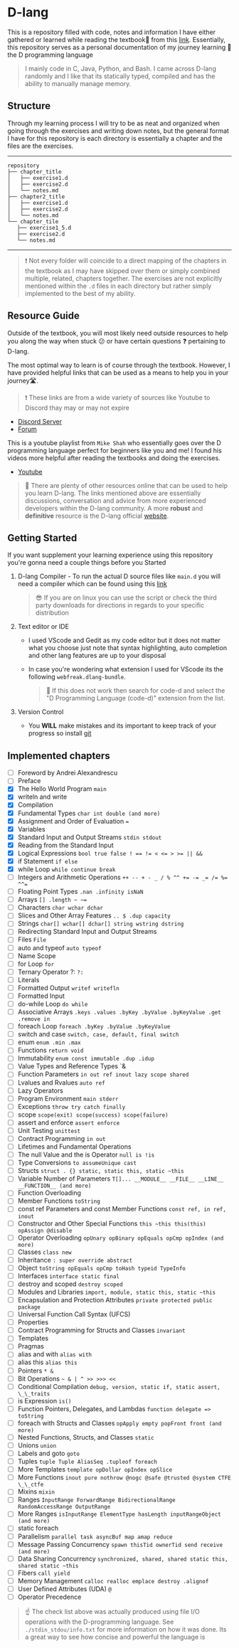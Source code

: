 # D-lang

This is a repository filled with code, notes and information I have either gathered or learned while reading the textbook📗 from this [link](http://ddili.org/ders/d.eenn/index.html). Essentially, this repository serves as a personal documentation of my journey learning :school_satchel: the D programming language

> I mainly code in C, Java, Python, and Bash. I came across D-lang randomly and I like that its statically typed, compiled and has the ability to manually manage memory.

## Structure

Through my learning process I will try to be as neat and organized when going through the exercises and writing down notes, but the general format I have for this repository is each directory is essentially a chapter and the files are the exercises.

---

```
repository
├── chapter_title
│   ├── exercise1.d
│   ├── exercise2.d
│   └── notes.md
├── chapter2_title
│   ├── exercise1.d
│   ├── exercise2.d
│   └── notes.md
└── chapter_tile
   ├── exercise1_5.d
   ├── exercise2.d
   └── notes.md
```

---

> :exclamation: Not every folder will coincide to a direct mapping of the chapters in the textbook as I may have skipped over them or simply combined multiple, related, chapters together.
> The exercises are not explicitly mentioned within the `.d` files in each directory but rather simply implemented to the best of my ability.

## Resource Guide

Outside of the textbook, you will most likely need outside resources to help you along the way when stuck :confused: or have certain questions :question: pertaining to D-lang.

The most optimal way to learn is of course through the textbook. However, I have provided helpful links that can be used as a means to help you in your journey🛣️.

> ❗ These links are from a wide variety of sources like Youtube to Discord thay may or may not expire

- [Discord Server](https://www.google.com/url?sa=t&source=web&rct=j&opi=89978449&url=https://discord.com/invite/bMZk9Q4&ved=2ahUKEwiynsKdtuWLAxVkF1kFHXwAH9IQFnoECBgQAQ&usg=AOvVaw1zoiFc4O1YBlynaTO-Ka81)
- [Forum ](https://forum.dlang.org/)

This is a youtube playlist from `Mike Shah` who essentially goes over the D programming language perfect for beginners like you and me! I found his videos more helpful after reading the textbooks and doing the exercises.

- [Youtube](https://www.youtube.com/watch?v=HS7X9ERdjM4&list=PLvv0ScY6vfd9Fso-3cB4CGnSlW0E4btJV)

> 🚩 There are plenty of other resources online that can be used to help you learn D-lang. The links mentioned above are essentially discussions, conversation and advice from more experienced developers within the D-lang community. A more **robust** and **definitive** resource is the D-lang official [website](https://dlang.org/spec/spec.html).

## Getting Started

If you want supplement your learning experience using this repository you're gonna need a couple things before you Started

1. D-lang Compiler - To run the actual D source files like `main.d` you will need a compiler which can be found using this [link](https://dlang.org/download.html)
   
   > :sunglasses: If you are on linux you can use the script or check the third party downloads for directions in regards to your specific distribution

2. Text editor or IDE
   - I used VScode and Gedit as my code editor but it does not matter what you choose just note that syntax highlighting, auto completion and other lang features are up to your disposal
   - In case you're wondering what extension I used for VScode its the following `webfreak.dlang-bundle`.

     > :information_desk_person: If this does not work then search for code-d and select the "D Programming Language (code-d)" extension from the list.

3. Version Control
   - You **WILL** make mistakes and its important to keep track of your progress so install [git](https://git-scm.com/downloads)

## Implemented chapters

- [ ] Foreword by Andrei Alexandrescu
- [ ] Preface
- [x] The Hello World Program `main`
- [x] writeln and write
- [x] Compilation
- [x] Fundamental Types `char int double (and more)`
- [x] Assignment and Order of Evaluation `=`
- [x] Variables
- [x] Standard Input and Output Streams `stdin stdout`
- [x] Reading from the Standard Input
- [x] Logical Expressions `bool true false ! == != < <= > >= || &&`
- [x] if Statement `if else`
- [x] while Loop `while continue break`
- [ ] Integers and Arithmetic Operations `++ -- + - _ / % ^^ += -= _= /= %= ^^=`
- [ ] Floating Point Types `.nan .infinity isNaN`
- [ ] Arrays `[] .length ~ ~=`
- [ ] Characters `char wchar dchar`
- [ ] Slices and Other Array Features `.. $ .dup capacity`
- [ ] Strings `char[] wchar[] dchar[] string wstring dstring`
- [ ] Redirecting Standard Input and Output Streams
- [ ] Files `File`
- [ ] auto and typeof `auto typeof`
- [ ] Name Scope
- [ ] for Loop `for`
- [ ] Ternary Operator ?: `?:`
- [ ] Literals
- [ ] Formatted Output `writef writefln`
- [ ] Formatted Input
- [ ] do-while Loop `do while`
- [ ] Associative Arrays `.keys .values .byKey .byValue .byKeyValue .get .remove in`
- [ ] foreach Loop `foreach .byKey .byValue .byKeyValue`
- [ ] switch and case `switch, case, default, final switch`
- [ ] enum `enum .min .max`
- [ ] Functions `return void`
- [ ] Immutability `enum const immutable .dup .idup`
- [ ] Value Types and Reference Types `&
- [ ] Function Parameters `in out ref inout lazy scope shared`
- [ ] Lvalues and Rvalues `auto ref`
- [ ] Lazy Operators
- [ ] Program Environment `main stderr`
- [ ] Exceptions `throw try catch finally`
- [ ] scope `scope(exit) scope(success) scope(failure)`
- [ ] assert and enforce `assert enforce`
- [ ] Unit Testing `unittest`
- [ ] Contract Programming `in out`
- [ ] Lifetimes and Fundamental Operations
- [ ] The null Value and the is Operator `null is !is`
- [ ] Type Conversions `to assumeUnique cast`
- [ ] Structs `struct . {} static, static this, static ~this`
- [ ] Variable Number of Parameters `T[]... __MODULE__ __FILE__ __LINE__ __FUNCTION__ (and more)`
- [ ] Function Overloading
- [ ] Member Functions `toString`
- [ ] const ref Parameters and const Member Functions `const ref, in ref, inout`
- [ ] Constructor and Other Special Functions `this ~this this(this) opAssign @disable`
- [ ] Operator Overloading `opUnary opBinary opEquals opCmp opIndex (and more)`
- [ ] Classes `class new`
- [ ] Inheritance `: super override abstract`
- [ ] Object `toString opEquals opCmp toHash typeid TypeInfo`
- [ ] Interfaces `interface static final`
- [ ] destroy and scoped `destroy scoped`
- [ ] Modules and Libraries `import, module, static this, static ~this`
- [ ] Encapsulation and Protection Attributes `private protected public package`
- [ ] Universal Function Call Syntax (UFCS)
- [ ] Properties
- [ ] Contract Programming for Structs and Classes `invariant`
- [ ] Templates
- [ ] Pragmas
- [ ] alias and with `alias with`
- [ ] alias this `alias this`
- [ ] Pointers `* &`
- [ ] Bit Operations `~ & | ^ >> >>> <<`
- [ ] Conditional Compilation `debug, version, static if, static assert, \_\_traits`
- [ ] is Expression `is()`
- [ ] Function Pointers, Delegates, and Lambdas `function delegate => toString`
- [ ] foreach with Structs and Classes `opApply empty popFront front (and more)`
- [ ] Nested Functions, Structs, and Classes `static`
- [ ] Unions `union`
- [ ] Labels and goto `goto`
- [ ] Tuples `tuple Tuple AliasSeq .tupleof foreach`
- [ ] More Templates `template opDollar opIndex opSlice`
- [ ] More Functions `inout pure nothrow @nogc @safe @trusted @system CTFE \_\_ctfe`
- [ ] Mixins `mixin`
- [ ] Ranges `InputRange ForwardRange BidirectionalRange RandomAccessRange OutputRange`
- [ ] More Ranges `isInputRange ElementType hasLength inputRangeObject (and more)`
- [ ] static foreach
- [ ] Parallelism `parallel task asyncBuf map amap reduce`
- [ ] Message Passing Concurrency `spawn thisTid ownerTid send receive (and more)`
- [ ] Data Sharing Concurrency `synchronized, shared, shared static this, shared static ~this`
- [ ] Fibers `call yield`
- [ ] Memory Management `calloc realloc emplace destroy .alignof`
- [ ] User Defined Attributes (UDA) `@`
- [ ] Operator Precedence

> ☝️ The check list above was actually produced using file I/O operations with the D-programming language. See `./stdin_stdou/info.txt` for more information on how it was done. Its a great way to see how concise and powerful the language is
